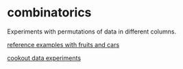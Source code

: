 # combinatorics
Experiments with permutations of data in different columns.

[reference examples with fruits and cars](documentation/combinatorics.md)

[cookout data experiments](cookout/cookout.md)